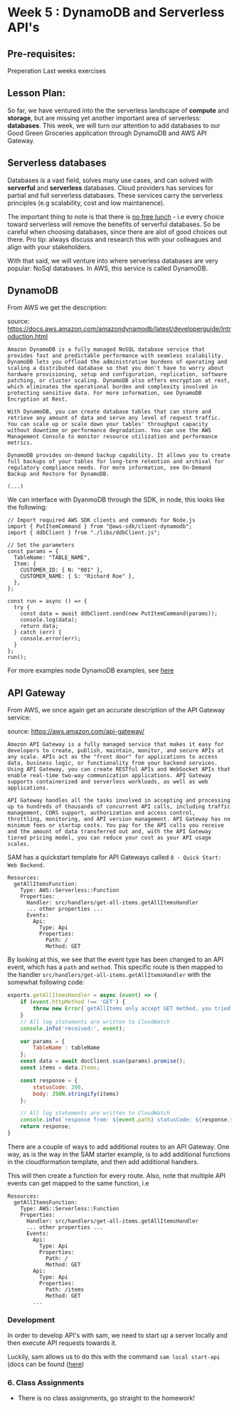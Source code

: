 # Week 5 : DynamoDB and Serverless API's

## Pre-requisites:

Preperation
Last weeks exercises

## Lesson Plan:

So far, we have ventured into the the serverless landscape of **compute** and **storage**, but are missing yet another important area of serverless: **databases**. This week, we will turn our attention to add databases to our Good Green Groceries application through DynamoDB and AWS API Gateway.

## Serverless databases

Databases is a vast field, solves many use cases, and can solved with **serverful** and **serverless** databases. Cloud providers has services for partial and full serverless databases. These services carry the serverless principles (e.g scalability, cost and low maintanence).

The important thing to note is that there is [no free lunch](https://en.wikipedia.org/wiki/There_ain%27t_no_such_thing_as_a_free_lunch) - i.e every choice toward serverless will remove the benefits of serverful databases. So be careful when choosing databases, since there are alot of good choices out there. Pro tip: always discuss and research this with your colleagues and align with your stakeholders.

With that said, we will venture into where serverless databases are very popular: NoSql databases. In AWS, this service is called DynamoDB.

## DynamoDB

From AWS we get the description:

source: https://docs.aws.amazon.com/amazondynamodb/latest/developerguide/Introduction.html

```
Amazon DynamoDB is a fully managed NoSQL database service that provides fast and predictable performance with seamless scalability. DynamoDB lets you offload the administrative burdens of operating and scaling a distributed database so that you don't have to worry about hardware provisioning, setup and configuration, replication, software patching, or cluster scaling. DynamoDB also offers encryption at rest, which eliminates the operational burden and complexity involved in protecting sensitive data. For more information, see DynamoDB Encryption at Rest.

With DynamoDB, you can create database tables that can store and retrieve any amount of data and serve any level of request traffic. You can scale up or scale down your tables' throughput capacity without downtime or performance degradation. You can use the AWS Management Console to monitor resource utilization and performance metrics.

DynamoDB provides on-demand backup capability. It allows you to create full backups of your tables for long-term retention and archival for regulatory compliance needs. For more information, see On-Demand Backup and Restore for DynamoDB.

(...)

```

We can interface with DyanmoDB through the SDK, in node, this looks like the following:

```
// Import required AWS SDK clients and commands for Node.js
import { PutItemCommand } from "@aws-sdk/client-dynamodb";
import { ddbClient } from "./libs/ddbClient.js";

// Set the parameters
const params = {
  TableName: "TABLE_NAME",
  Item: {
    CUSTOMER_ID: { N: "001" },
    CUSTOMER_NAME: { S: "Richard Roe" },
  },
};

const run = async () => {
  try {
    const data = await ddbClient.send(new PutItemCommand(params));
    console.log(data);
    return data;
  } catch (err) {
    console.error(err);
  }
};
run();
```

For more examples node DynamoDB examples, see [here](https://docs.aws.amazon.com/sdk-for-javascript/v3/developer-guide/dynamodb-example-table-read-write.html)

## API Gateway

From AWS, we once again get an accurate description of the API Gateway service:

source: https://aws.amazon.com/api-gateway/

```
Amazon API Gateway is a fully managed service that makes it easy for developers to create, publish, maintain, monitor, and secure APIs at any scale. APIs act as the "front door" for applications to access data, business logic, or functionality from your backend services. Using API Gateway, you can create RESTful APIs and WebSocket APIs that enable real-time two-way communication applications. API Gateway supports containerized and serverless workloads, as well as web applications.

API Gateway handles all the tasks involved in accepting and processing up to hundreds of thousands of concurrent API calls, including traffic management, CORS support, authorization and access control, throttling, monitoring, and API version management. API Gateway has no minimum fees or startup costs. You pay for the API calls you receive and the amount of data transferred out and, with the API Gateway tiered pricing model, you can reduce your cost as your API usage scales.
```

SAM has a quickstart template for API Gateways called `8 - Quick Start: Web Backend`. 

```
Resources:
  getAllItemsFunction:
    Type: AWS::Serverless::Function
    Properties:
      Handler: src/handlers/get-all-items.getAllItemsHandler
      ... other properties ...
      Events:
        Api:
          Type: Api
          Properties:
            Path: /
            Method: GET
```

By looking at this, we see that the event type has been changed to an API event, which has a `path` and `method`. This specific route is then mapped to the handler `src/handlers/get-all-items.getAllItemsHandler` with the somewhat following code: 

```javascript
exports.getAllItemsHandler = async (event) => {
    if (event.httpMethod !== 'GET') {
        throw new Error(`getAllItems only accept GET method, you tried: ${event.httpMethod}`);
    }
    // All log statements are written to CloudWatch
    console.info('received:', event);

    var params = {
        TableName : tableName
    };
    const data = await docClient.scan(params).promise();
    const items = data.Items;

    const response = {
        statusCode: 200,
        body: JSON.stringify(items)
    };

    // All log statements are written to CloudWatch
    console.info(`response from: ${event.path} statusCode: ${response.statusCode} body: ${response.body}`);
    return response;
}
```

There are a couple of ways to add additional routes to an API Gateway. One way, as is the way in the SAM starter example, is to add additional functions in the cloudformation template, and then add additional handlers. 

This will then create a function for every route. Also, note that multiple API events can get mapped to the same function, i.e

```
Resources:
  getAllItemsFunction:
    Type: AWS::Serverless::Function
    Properties:
      Handler: src/handlers/get-all-items.getAllItemsHandler
      ... other properties ...
      Events:
        Api:
          Type: Api
          Properties:
            Path: /
            Method: GET
        Api:
          Type: Api
          Properties:
            Path: /items
            Method: GET
        ...
```

### Development
In order to develop API's with sam, we need to start up a server locally and then execute API requests towards it. 

Luckily, sam allows us to do this with the command `sam local start-api` (docs can be found ([here](https://docs.aws.amazon.com/serverless-application-model/latest/developerguide/sam-cli-command-reference-sam-local-start-api.html))


### 6. Class Assignments
- There is no class assignments, go straight to the homework!
